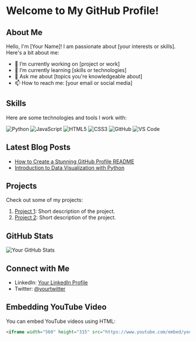 # Welcome to My GitHub Profile!

## About Me
Hello, I'm [Your Name]! I am passionate about [your interests or skills]. Here's a bit about me:

- 🔭 I’m currently working on [project or work]
- 🌱 I’m currently learning [skills or technologies]
- 💬 Ask me about [topics you're knowledgeable about]
- 📫 How to reach me: [your email or social media]

## Skills
Here are some technologies and tools I work with:

![Python](https://img.shields.io/badge/Python-3776AB?style=flat-square&logo=python&logoColor=white)
![JavaScript](https://img.shields.io/badge/JavaScript-F7DF1E?style=flat-square&logo=javascript&logoColor=black)
![HTML5](https://img.shields.io/badge/HTML5-E34F26?style=flat-square&logo=html5&logoColor=white)
![CSS3](https://img.shields.io/badge/CSS3-1572B6?style=flat-square&logo=css3&logoColor=white)
![GitHub](https://img.shields.io/badge/GitHub-181717?style=flat-square&logo=github&logoColor=white)
![VS Code](https://img.shields.io/badge/VS%20Code-007ACC?style=flat-square&logo=visual-studio-code&logoColor=white)

## Latest Blog Posts
- [How to Create a Stunning GitHub Profile README](https://yourblog.com/github-profile-readme)
- [Introduction to Data Visualization with Python](https://yourblog.com/data-visualization-python)

## Projects
Check out some of my projects:

1. [Project 1](https://github.com/yourusername/project1): Short description of the project.
2. [Project 2](https://github.com/yourusername/project2): Short description of the project.

## GitHub Stats
![Your GitHub Stats](https://github-readme-stats.vercel.app/api?username=yourusername&show_icons=true&hide_title=true)

## Connect with Me
- LinkedIn: [Your LinkedIn Profile](https://www.linkedin.com/in/yourprofile)
- Twitter: [@yourtwitter](https://twitter.com/yourtwitter)

## Embedding YouTube Video
You can embed YouTube videos using HTML:
```html
<iframe width="560" height="315" src="https://www.youtube.com/embed/yourvideoid" frameborder="0" allowfullscreen></iframe>
